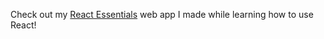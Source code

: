 Check out my [React Essentials](https://shouryabatra.github.io/React-Essentials/) web app I made while learning how to use React!
